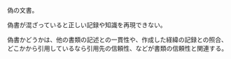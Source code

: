 偽の文書。

偽書が混ざっていると正しい記録や知識を再現できない。

偽書かどうかは、他の書類の記述との一貫性や、作成した経緯の記録との照合、どこかから引用しているなら引用先の信頼性、などが書類の信頼性と関連する。

